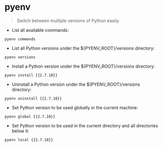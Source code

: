 # pyenv  

> Switch between multiple versions of Python easily.

- List all available commands:

`pyenv commands`

- List all Python versions under the ${PYENV_ROOT}/versions directory:

`pyenv versions`

- Install a Python version under the ${PYENV_ROOT}/versions directory:

`pyenv install {{2.7.10}}`

- Uninstall a Python version under the ${PYENV_ROOT}/versions directory:

`pyenv uninstall {{2.7.10}}`

- Set Python version to be used globally in the current machine:

`pyenv global {{2.7.10}}`

- Set Python version to be used in the current directory and all directories below it:

`pyenv local {{2.7.10}}`
